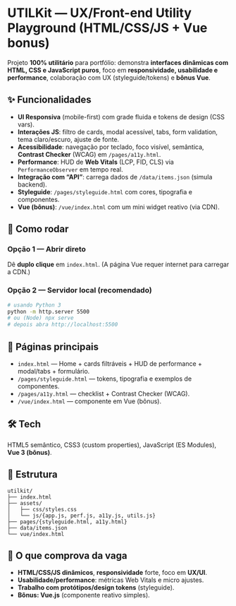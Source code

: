 # UTILKit — UX/Front-end Utility Playground (HTML/CSS/JS + Vue bonus)

Projeto **100% utilitário** para portfólio: demonstra **interfaces dinâmicas com HTML, CSS e JavaScript puros**, foco em **responsividade, usabilidade e performance**, colaboração com UX (styleguide/tokens) e **bônus Vue**.

## ✨ Funcionalidades
- **UI Responsiva** (mobile-first) com grade fluida e tokens de design (CSS vars).
- **Interações JS**: filtro de cards, modal acessível, tabs, form validation, tema claro/escuro, ajuste de fonte.
- **Acessibilidade**: navegação por teclado, foco visível, semântica, **Contrast Checker** (WCAG) em `/pages/a11y.html`.
- **Performance**: HUD de **Web Vitals** (LCP, FID, CLS) via `PerformanceObserver` em tempo real.
- **Integração com “API”**: carrega dados de `/data/items.json` (simula backend).
- **Styleguide**: `/pages/styleguide.html` com cores, tipografia e componentes.
- **Vue (bônus)**: `/vue/index.html` com um mini widget reativo (via CDN).

## 🚀 Como rodar
### Opção 1 — Abrir direto
Dê **duplo clique** em `index.html`. (A página Vue requer internet para carregar a CDN.)

### Opção 2 — Servidor local (recomendado)
```bash
# usando Python 3
python -m http.server 5500
# ou (Node) npx serve
# depois abra http://localhost:5500
```

## 🧭 Páginas principais
- `index.html` — Home + cards filtráveis + HUD de performance + modal/tabs + formulário.
- `/pages/styleguide.html` — tokens, tipografia e exemplos de componentes.
- `/pages/a11y.html` — checklist + Contrast Checker (WCAG).
- `/vue/index.html` — componente em Vue (bônus).

## 🛠 Tech
HTML5 semântico, CSS3 (custom properties), JavaScript (ES Modules), **Vue 3 (bônus)**.

## 📂 Estrutura
```
utilkit/
├── index.html
├── assets/
│   ├── css/styles.css
│   └── js/{app.js, perf.js, a11y.js, utils.js}
├── pages/{styleguide.html, a11y.html}
├── data/items.json
└── vue/index.html
```

## 🧪 O que comprova da vaga
- **HTML/CSS/JS dinâmicos**, **responsividade** forte, foco em **UX/UI**.
- **Usabilidade/performance**: métricas Web Vitals e micro ajustes.
- **Trabalho com protótipos/design tokens** (styleguide).
- **Bônus: Vue.js** (componente reativo simples).

